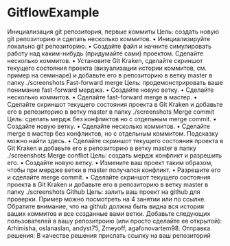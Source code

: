 # GitflowExample
Инициализация git репозитория, первые коммиты
Цель: создать новую git репозиторию и сделать несколько коммитов.
• Инициализируйте локально git репозиторию.
• Создайте файл и начните симулировать работу над каким-нибудь (придумайте сами) проектом. Сделайте несколько коммитов.
• Установите Git Kraken, сделайте скриншот текущего состояния проекта (визуализации истории коммитов, см. пример на семинаре) и добавьте его в репозиторию в ветку master в
папку ./screenshots
Fast-forward merge Цель: продемонстрировать ваше понимание fast-forward мерджа.
• Создайте новую ветку.
• Сделайте несколько коммитов.
• Сделайте fast-forward merge в мастер.
• Сделайте скриншот текущего состояния проекта в Git Kraken и добавьте его в репозиторию
в ветку master в папку ./screenshots
Merge commit
Цель: сделать мердж без конфликтов но с отдельным merge commit.
• Создайте новую ветку.
• Сделайте несколько коммитов.
• Сделайте merge в мастер без конфликтов, но с отдельным коммитом. Подсказку можно
найти здесь.
• Сделайте скриншот текущего состояния проекта в Git Kraken и добавьте его в репозиторию
в ветку master в папку ./screenshots
Merge conflict
Цель: создать мердж конфликт и разрешить его.
• Создайте новую ветку.
• Измените ваш проект таким образом, чтобы при мердже ветки в master получался конфликт.
• Разрешите его и сделайте merge commit.
• Сделайте скриншот текущего состояния проекта в Git Kraken и добавьте его в репозиторию
в ветку master в папку ./screenshots
Github
Цель: залить ваш проект на github для проверки.
Пример можно посмотреть на 4 занятии или по ссылке. Обратите внимание, что на github
должна быть видна вся история ваших коммитов и все созданные вами ветки. Добавьте следующих пользователей в вашу репозитроию (или просто сделайте ее открытой): Arhimisha,
oslanaslan, andyst75, Zmeyoff, agafonovartem98.
Отправка решения: В качестве решения прислать ссылку на ваш репозиторий